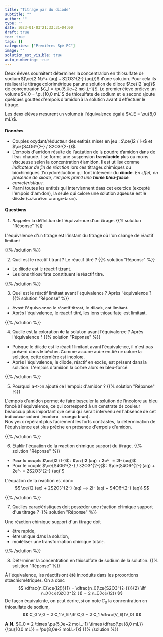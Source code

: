 ```yaml
---
title: "Titrage par du diiode"
subtitle: ""
author: ""
type: ""
date: 2023-01-03T21:33:31+04:00
draft: true
toc: true
tags: []
categories: ["Premières Spé PC"]
image: ""
solution_est_visible: true
auto_numbering: true
---
```


Deux élèves souhaitent déterminer la concentration en thiosulfate de sodium $(\ce{2 Na^+ (aq) + S2O3^{2-} (aq)})$ d'une solution. Pour cela ils réalisent le titrage colorimétrique par une solution de diiode $\ce{I2 (aq)}$ de concentration $C_1 = \pu{5,0e−2 mol.L-1}$. Le premier élève prélève un volume $V_0 = \pu{10,0 mL}$ de thiosulfate de sodium et le second ajoute quelques gouttes d'empois d'amidon à la solution avant d'effectuer le titrage.

Les deux élèves mesurent un volume à l'équivalence égal à $V_E = \pu{8,0 mL}$.

#### Données

- Couples oxydant/réducteur des entités mises en jeu : $\ce{I2 / I-}$ et $\ce{S4O6^{2-} / S2O3^{2-}}$.
- L’empois d'amidon résulte de l’agitation de la poudre d’amidon dans de l’eau chaude. Il se forme une suspension **translucide** plus ou moins visqueuse selon la concentration d’amidon. Il est utilisé comme *indicateur de fin de réaction* lors des titrages chimiques ou biochimiques d’oxydoréduction qui font intervenir du **diiode**. *En effet, en présence de diiode, l’empois prend une **teinte bleu-foncé** caractéristique.*
- Parmi toutes les entités qui interviennent dans cet exercice (excepté l'empois d'amidon), la seule qui colore une solution aqueuse est le diiode (coloration orange-brun).

#### Questions

1. Rappeler la définition de l'équivalence d'un titrage.
{{% solution "Réponse" %}}

L'équivalence d'un titrage est l'instant du titrage où l'on change de réactif limitant.

{{% /solution %}}

2. Quel est le réactif titrant ? Le réactif titré ?
{{% solution "Réponse" %}}

- Le diiode est le réactif titrant.
- Les ions thiosulfate constituent le réactif titré.

{{% /solution %}}

3. Quel est le réactif limitant avant l'équivalence ? Après l'équivalence ?
{{% solution "Réponse" %}}

- Avant l'équivalence le réactif titrant, le diiode, est limitant.
- Après l'équivalence, le réactif titré, les ions thiosulfate, est limitant.

{{% /solution %}}

4. Quelle est la coloration de la solution avant l'équivalence ? Après l'équivalence ?
{{% solution "Réponse" %}}

- Puisque le diiode est le réactif limitant avant l'équivalence, il n'est pas présent dans le bécher. Comme aucune autre entité ne colore la solution, cette dernière est incolore.
- Après l'équivalence, le diiode, réactif en excès, est présent dans la solution. L'empois d'amidon la colore alors en bleu-foncé.

{{% /solution %}}

5. Pourquoi a-t-on ajouté de l'empois d'amidon ?
{{% solution "Réponse" %}}

L'empois d'amidon permet de faire basculer la solution de l'incolore au bleu foncé à l'équivalence, ce qui correspond à un constrate de couleur beaucoup plus important que celui qui serait intervenu en l'absence de cet indicateur coloré (incolore - orange brun).  
Nos yeux repérant plus facilement les forts contrastes, la détermination de l'équivalence est plus précise en présence d'empois d'amidon.

{{% /solution %}}

6. Établir l'équation de la réaction chimique support du titrage.
{{% solution "Réponse" %}}

- Pour le couple $\ce{I2 / I-}$ : $\ce{I2 (aq) + 2e^- = 2I- (aq)}$
- Pour le couple $\ce{S4O6^{2-} / S2O3^{2-}}$ : $\ce{S4O6^{2-} (aq) + 2e^- = 2S2O3^{2-} (aq)}$

L'équation de la réaction est donc
$$
\ce{I2 (aq) + 2S2O3^{2-} (aq) --> 2I- (aq) + S4O6^{2-} (aq)}
$$

{{% /solution %}}

7. Quelles caractéristiques doit posséder une réaction chimique support d'un titrage ?
{{% solution "Réponse" %}}

Une réaction chimique support d'un titrage doit

- être rapide,
- être unique dans la solution,
- modéliser une transformation chimique totale.

{{% /solution %}}

8. Déterminer la concentration en thiosulfate de sodium de la solution.
{{% solution "Réponse" %}}

À l'équivalence, les réactifs ont été introduits dans les proportions stœchiométriques. On a donc
$$
\dfrac{n_E(\ce{I2})}{1} = \dfrac{n_0(\ce{S2O3^{2-}})}{2}
\iff n_0(\ce{S2O3^{2-}}) = 2 n_E(\ce{I2})
$$
De façon équivalente, on peut écrire, si on note $C_0$ la concentration en thiosulfate de sodium,
$$
C_0 V_0 = 2 C_1 V_E \iff C_0 = 2 C_1 \dfrac{V_E}{V_0}
$$

**A.N.** $C_0 = 2 \times \pu{5,0e−2 mol.L-1} \times \dfrac{\pu{8,0 mL}}{\pu{10,0 mL}} = \pu{8,0e-2 mol.L-1}$
{{% /solution %}}
